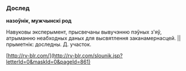 ### Дослед
**назоўнік, мужчынскі род**

Навуковы эксперымент, прысвечаны вывучэнню пэўных з'яў, атрыманню неабходных даных для высвятлення заканамернасцей. || прыметнік: доследны. Д. участок.

<a rel="author">[http://rv-blr.com/](http://rv-blr.com/slounik.jsp?letterId=0&maskId=0&pageId=861)</a>
